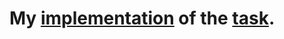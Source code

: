 # My [implementation](https://ra44o.github.io/animation-player/) of the [task](https://github.com/rolling-scopes-school/tasks/blob/2018-Q3/tasks/piskel-animation-player.md).
